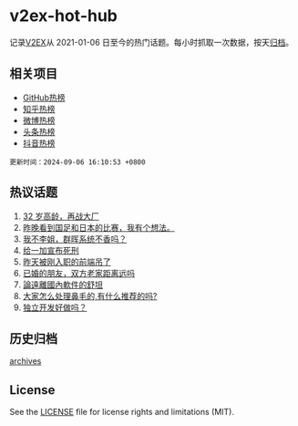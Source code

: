 # v2ex-hot-hub

 记录[V2EX](https://www.v2ex.com/)从 2021-01-06 日至今的热门话题。每小时抓取一次数据，按天[归档](archives)。
 
 ## 相关项目

- [GitHub热榜](https://github.com/snaildev/github-hot-hub)
- [知乎热榜](https://github.com/snaildev/zhihu-hot-hub)
- [微博热榜](https://github.com/snaildev/weibo-hot-hub)
- [头条热榜](https://github.com/snaildev/toutiao-hot-hub)
- [抖音热榜](https://github.com/snaildev/douyin-hot-hub)


 `更新时间：2024-09-06 16:10:53 +0800`

## 热议话题

1. [32 岁高龄，再战大厂](https://www.v2ex.com/t/1070623)
1. [昨晚看到国足和日本的比赛，我有个想法。](https://www.v2ex.com/t/1070613)
1. [我不李姐，群晖系统不香吗？](https://www.v2ex.com/t/1070616)
1. [给一加宣布死刑](https://www.v2ex.com/t/1070548)
1. [昨天被刚入职的前端吊了](https://www.v2ex.com/t/1070614)
1. [已婚的朋友，双方老家距离远吗](https://www.v2ex.com/t/1070590)
1. [論遠離國內軟件的舒坦](https://www.v2ex.com/t/1070599)
1. [大家怎么处理鼻毛的,有什么推荐的吗?](https://www.v2ex.com/t/1070608)
1. [独立开发好做吗？](https://www.v2ex.com/t/1070531)

## 历史归档

[archives](archives)

## License

See the [LICENSE](LICENSE) file for license rights and limitations (MIT).
